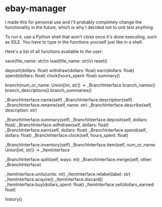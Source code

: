# ebay-manager
I made this for personal use and I'll probably completely change the functionality in the future, which is why I decided not to unit test anything.

To run it, use a Python shell that won't close once it's done executing, such as IDLE. You have to type in the functions yourself just like in a shell.

Here's a list of all functions available to the user:

save(file_name: str)\n
load(file_name: str)\n
reset()

deposit(dollars: float)
withdraw(dollars: float)
earn(dollars: float)
spend(dollars: float)
clock(hours_spent: float)
summary()

branch(num_or_name: Union\[int, str\]) -> \_BranchInterface
branch_names()
branch_descriptions()
branch_summaries()

\_BranchInterface.name(self)
\_BranchInterface.description(self)
\_BranchInterface.rename(self, name: str)
\_BranchInterface.describe(self, description: str)

\_BranchInterface.summary(self)
\_BranchInterface.deposit(self, dollars: float)
\_BranchInterface.withdraw(self, dollars: float)
\_BranchInterface.earn(self, dollars: float)
\_BranchInterface.spend(self, dollars: float)
\_BranchInterface.clock(self, hours_spent: float)

\_BranchInterface.inventory(self)
\_BranchInterface.item(self, num_or_name: Union\[int, str\]) -> \_ItemInterface

\_BranchInterface.split(self, ways: int)
\_BranchInterface.merge(self, other: \_BranchInterface)

\_ItemInterface.units(units: int)
\_ItemInterface.relabel(label: str)
\_ItemInterface.acquire()
\_ItemInterface.discard()
\_ItemInterface.buy(dollars_spent: float)
\_ItemInterface.sell(dollars_earned: float)

history()
